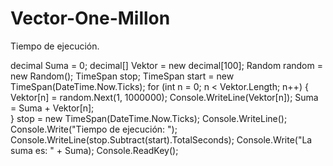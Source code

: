 # Vector-One-Millon
Tiempo de ejecución.

decimal Suma = 0;
            decimal[] Vektor = new decimal[100];
            Random random = new Random();
                TimeSpan stop;
                TimeSpan start = new TimeSpan(DateTime.Now.Ticks);
            for (int n = 0; n < Vektor.Length; n++)
            {
                Vektor[n] = random.Next(1, 1000000);
                Console.WriteLine(Vektor[n]);
                Suma = Suma + Vektor[n];  
            }
                stop = new TimeSpan(DateTime.Now.Ticks);
            Console.WriteLine();
            Console.Write("Tiempo de ejecución: "); Console.WriteLine(stop.Subtract(start).TotalSeconds);
            Console.Write("La suma es: " + Suma);
            Console.ReadKey();
